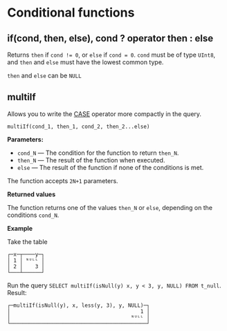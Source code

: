 # Conditional functions

## if(cond, then, else), cond ? operator then : else

Returns `then` if `cond != 0`, or `else` if `cond = 0`. `cond` must be of type `UInt8`, and `then` and `else` must have the lowest common type.

`then` and `else` can be `NULL`

## multiIf

Allows you to write the [CASE](../operators.md#operator_case) operator more compactly in the query.

    multiIf(cond_1, then_1, cond_2, then_2...else)
    

**Parameters:**

- `cond_N` — The condition for the function to return `then_N`.
- `then_N` — The result of the function when executed.
- `else` — The result of the function if none of the conditions is met.

The function accepts `2N+1` parameters.

**Returned values**

The function returns one of the values `then_N` or `else`, depending on the conditions `cond_N`.

**Example**

Take the table

    ┌─x─┬────y─┐
    │ 1 │ ᴺᵁᴸᴸ │
    │ 2 │    3 │
    └───┴──────┘
    

Run the query `SELECT multiIf(isNull(y) x, y < 3, y, NULL) FROM t_null`. Result:

    ┌─multiIf(isNull(y), x, less(y, 3), y, NULL)─┐
    │                                          1 │
    │                                       ᴺᵁᴸᴸ │
    └────────────────────────────────────────────┘